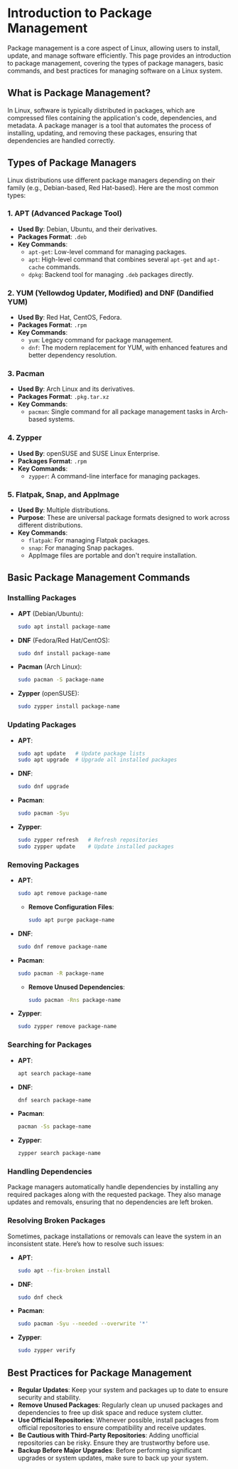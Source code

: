 # Introduction to Package Management

Package management is a core aspect of Linux, allowing users to install, update, and manage software efficiently. This page provides an introduction to package management, covering the types of package managers, basic commands, and best practices for managing software on a Linux system.

## What is Package Management?

In Linux, software is typically distributed in packages, which are compressed files containing the application's code, dependencies, and metadata. A package manager is a tool that automates the process of installing, updating, and removing these packages, ensuring that dependencies are handled correctly.

## Types of Package Managers

Linux distributions use different package managers depending on their family (e.g., Debian-based, Red Hat-based). Here are the most common types:

### 1. **APT (Advanced Package Tool)**

- **Used By**: Debian, Ubuntu, and their derivatives.
- **Packages Format**: `.deb`
- **Key Commands**:
  - `apt-get`: Low-level command for managing packages.
  - `apt`: High-level command that combines several `apt-get` and `apt-cache` commands.
  - `dpkg`: Backend tool for managing `.deb` packages directly.

### 2. **YUM (Yellowdog Updater, Modified) and DNF (Dandified YUM)**

- **Used By**: Red Hat, CentOS, Fedora.
- **Packages Format**: `.rpm`
- **Key Commands**:
  - `yum`: Legacy command for package management.
  - `dnf`: The modern replacement for YUM, with enhanced features and better dependency resolution.
### 3. **Pacman**

- **Used By**: Arch Linux and its derivatives.
- **Packages Format**: `.pkg.tar.xz`
- **Key Commands**:
  - `pacman`: Single command for all package management tasks in Arch-based systems.

### 4. **Zypper**

- **Used By**: openSUSE and SUSE Linux Enterprise.
- **Packages Format**: `.rpm`
- **Key Commands**:
  - `zypper`: A command-line interface for managing packages.

### 5. **Flatpak, Snap, and AppImage**

- **Used By**: Multiple distributions.
- **Purpose**: These are universal package formats designed to work across different distributions.
- **Key Commands**:
  - `flatpak`: For managing Flatpak packages.
  - `snap`: For managing Snap packages.
  - AppImage files are portable and don't require installation.

## Basic Package Management Commands

### Installing Packages

- **APT** (Debian/Ubuntu):

  ```bash
  sudo apt install package-name
  ```

- **DNF** (Fedora/Red Hat/CentOS):

  ```bash
  sudo dnf install package-name
  ```

- **Pacman** (Arch Linux):

  ```bash
  sudo pacman -S package-name
  ```

- **Zypper** (openSUSE):

  ```bash
  sudo zypper install package-name
  ```

### Updating Packages

- **APT**:

  ```bash
  sudo apt update   # Update package lists
  sudo apt upgrade  # Upgrade all installed packages
  ```
- **DNF**:

  ```bash
  sudo dnf upgrade
  ```

- **Pacman**:

  ```bash
  sudo pacman -Syu
  ```

- **Zypper**:

  ```bash
  sudo zypper refresh   # Refresh repositories
  sudo zypper update    # Update installed packages
  ```

### Removing Packages

- **APT**:

  ```bash
  sudo apt remove package-name
  ```

  - **Remove Configuration Files**:

    ```bash
    sudo apt purge package-name
    ```

- **DNF**:

  ```bash
  sudo dnf remove package-name
  ```

- **Pacman**:

  ```bash
  sudo pacman -R package-name
  ```

  - **Remove Unused Dependencies**:

    ```bash
    sudo pacman -Rns package-name
    ```

- **Zypper**:

  ```bash
  sudo zypper remove package-name
  ```

### Searching for Packages

- **APT**:

  ```bash
  apt search package-name
  ```

- **DNF**:

  ```bash
  dnf search package-name
  ```

- **Pacman**:

  ```bash
  pacman -Ss package-name
  ```

- **Zypper**:

  ```bash
  zypper search package-name
  ```

### Handling Dependencies

Package managers automatically handle dependencies by installing any required packages along with the requested package. They also manage updates and removals, ensuring that no dependencies are left broken.

### Resolving Broken Packages

Sometimes, package installations or removals can leave the system in an inconsistent state. Here’s how to resolve such issues:

- **APT**:

  ```bash
  sudo apt --fix-broken install
  ```

- **DNF**:

  ```bash
  sudo dnf check
  ```

- **Pacman**:

  ```bash
  sudo pacman -Syu --needed --overwrite '*'
  ```

- **Zypper**:

  ```bash
  sudo zypper verify
  ```

## Best Practices for Package Management

- **Regular Updates**: Keep your system and packages up to date to ensure security and stability.
- **Remove Unused Packages**: Regularly clean up unused packages and dependencies to free up disk space and reduce system clutter.
- **Use Official Repositories**: Whenever possible, install packages from official repositories to ensure compatibility and receive updates.
- **Be Cautious with Third-Party Repositories**: Adding unofficial repositories can be risky. Ensure they are trustworthy before use.
- **Backup Before Major Upgrades**: Before performing significant upgrades or system updates, make sure to back up your system.

